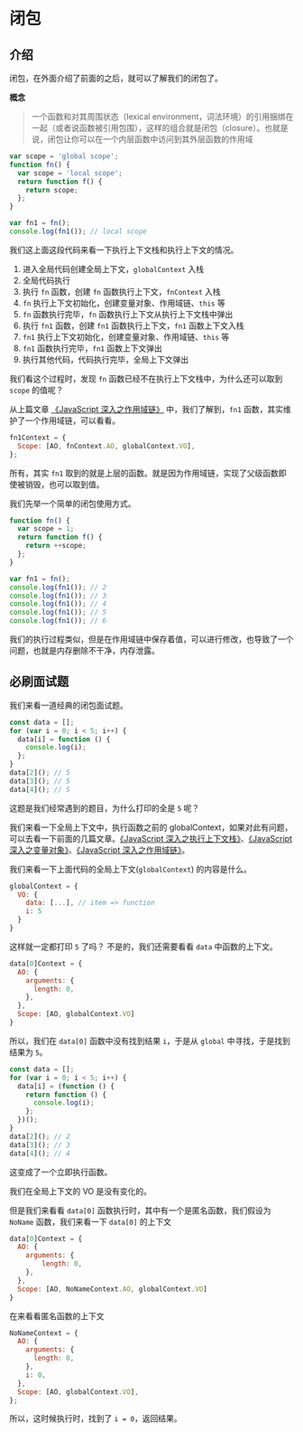 # 闭包

## 介绍

闭包，在外面介绍了前面的之后，就可以了解我们的闭包了。

**概念**

> 一个函数和对其周围状态（lexical environment，词法环境）的引用捆绑在一起（或者说函数被引用包围），这样的组合就是闭包（closure）。也就是说，闭包让你可以在一个内层函数中访问到其外层函数的作用域

```javascript
var scope = 'global scope';
function fn() {
  var scope = 'local scope';
  return function f() {
    return scope;
  };
}

var fn1 = fn();
console.log(fn1()); // local scope
```

我们这上面这段代码来看一下执行上下文栈和执行上下文的情况。

1. 进入全局代码创建全局上下文，`globalContext` 入栈
2. 全局代码执行
3. 执行 `fn` 函数，创建 `fn` 函数执行上下文，`fnContext` 入栈
4. `fn` 执行上下文初始化，创建变量对象、作用域链、`this` 等
5. `fn` 函数执行完毕，`fn` 函数执行上下文从执行上下文栈中弹出
6. 执行 `fn1` 函数，创建 `fn1` 函数执行上下文，`fn1` 函数上下文入栈
7. `fn1` 执行上下文初始化，创建变量对象、作用域链、`this` 等
8. `fn1` 函数执行完毕，`fn1` 函数上下文弹出
9. 执行其他代码，代码执行完毕，全局上下文弹出

我们看这个过程时，发现 `fn` 函数已经不在执行上下文栈中，为什么还可以取到 `scope` 的值呢？

从上篇文章 [《JavaScript 深入之作用域链》]() 中，我们了解到，`fn1` 函数，其实维护了一个作用域链，可以看看。

```javascript
fn1Context = {
  Scope: [AO, fnContext.AO, globalContext.VO],
};
```

所有，其实 `fn1` 取到的就是上层的函数。就是因为作用域链，实现了父级函数即使被销毁，也可以取到值。

我们先举一个简单的闭包使用方式。

```javascript
function fn() {
  var scope = 1;
  return function f() {
    return ++scope;
  };
}

var fn1 = fn();
console.log(fn1()); // 2
console.log(fn1()); // 3
console.log(fn1()); // 4
console.log(fn1()); // 5
console.log(fn1()); // 6
```

我们的执行过程类似，但是在作用域链中保存着值，可以进行修改，也导致了一个问题，也就是内存删除不干净，内存泄露。

## 必刷面试题

我们来看一道经典的闭包面试题。

```javascript
const data = [];
for (var i = 0; i < 5; i++) {
  data[i] = function () {
    console.log(i);
  };
}
data[2](); // 5
data[3](); // 5
data[4](); // 5
```

这题是我们经常遇到的题目，为什么打印的全是 `5` 呢？

我们来看一下全局上下文中，执行函数之前的 globalContext，如果对此有问题，可以去看一下前面的几篇文章。[《JavaScript 深入之执行上下文栈》]()、[《JavaScript 深入之变量对象》]()、[《JavaScript 深入之作用域链》]()。

我们来看一下上面代码的全局上下文(`globalContext`) 的内容是什么。

```javascript
globalContext = {
  VO: {
    data: [...], // item => function
    i: 5
  }
}
```

这样就一定都打印 `5` 了吗？ 不是的，我们还需要看看 `data` 中函数的上下文。

```javascript
data[0]Context = {
  AO: {
    arguments: {
      length: 0,
    },
  },
  Scope: [AO, globalContext.VO]
}
```

所以，我们在 `data[0]` 函数中没有找到结果 `i`，于是从 `global` 中寻找，于是找到结果为 `5`。

```javascript
const data = [];
for (var i = 0; i < 5; i++) {
  data[i] = (function () {
    return function () {
      console.log(i);
    };
  })();
}
data[2](); // 2
data[3](); // 3
data[4](); // 4
```

这变成了一个立即执行函数。

我们在全局上下文的 VO 是没有变化的。

但是我们来看看 `data[0]` 函数执行时，其中有一个是匿名函数，我们假设为 `NoName` 函数，我们来看一下 `data[0]` 的上下文

```javascript
data[0]Context = {
  AO: {
    arguments: {
        length: 0,
    },
  },
  Scope: [AO, NoNameContext.AO, globalContext.VO]
}
```

在来看看匿名函数的上下文

```javascript
NoNameContext = {
  AO: {
    arguments: {
      length: 0,
    },
    i: 0,
  },
  Scope: [AO, globalContext.VO],
};
```

所以，这时候执行时，找到了 `i = 0`，返回结果。
